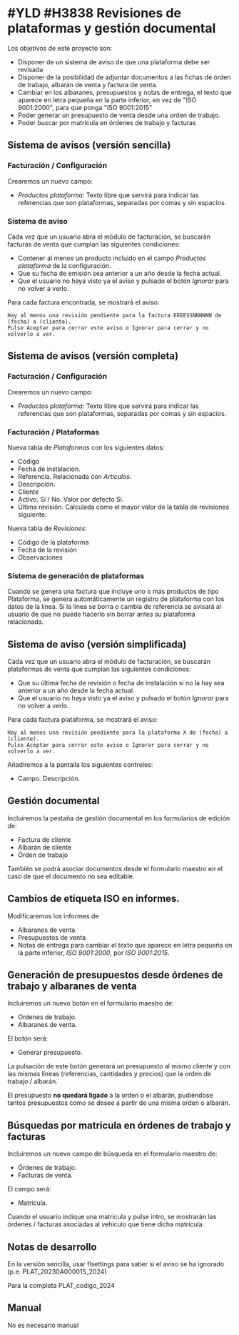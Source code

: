 # #YLD #H3838 Revisiones de plataformas y gestión documental

Los objetivos de este proyecto son:
+ Disponer de un sistema de aviso de que una plataforma debe ser revisada
+ Disponer de la posibilidad de adjuntar documentos a las fichas de órden de trabajo, albarán de venta y factura de venta.
+ Cambiar en los albaranes, presupuestos y notas de entrega, el texto que aparece en letra pequeña en la parte inferior, en vez de "ISO 9001:2000", para que ponga "ISO 9001:2015"
+ Poder generar un presupuesto de venta desde una orden de trabajo.
+ Poder buscar por matrícula en órdenes de trabajo y facturas

## Sistema de avisos (versión sencilla)

### Facturación / Configuración
Crearemos un nuevo campo:
+ _Productos plataforma_: Texto libre que servirá para indicar las referencias que son plataformas, separadas por comas y sin espacios.

### Sistema de aviso
Cada vez que un usuario abra el módulo de facturación, se buscarán facturas de venta que cumplan las siguientes condiciones:
+ Contener al menos un producto incluido en el campo _Productos plataforma_ de la configuración.
+ Que su fecha de emisión sea anterior a un año desde la fecha actual.
+ Que el usuario no haya visto ya el aviso y pulsado el botón _Ignorar_ para no volver a verlo.

Para cada factura encontrada, se mostrará el aviso:
```
Hay al menos una revisión pendiente para la factura EEEESSNNNNNN de (fecha) a (cliente).
Pulse Aceptar para cerrar este aviso o Ignorar para cerrar y no volverlo a ver.
```

## Sistema de avisos (versión completa)

### Facturación / Configuración
Crearemos un nuevo campo:
+ _Productos plataforma_: Texto libre que servirá para indicar las referencias que son plataformas, separadas por comas y sin espacios.

### Facturación / Plataformas
Nueva tabla de _Plataformas_ con los siguientes datos:
* Código
* Fecha de instalación.
* Referencia. Relacionada con _Artículos_.
* Descripción.
* Cliente
* Activo. Sí / No. Valor por defecto Sí.
* Última revisión. Calculada como el mayor valor de la tabla de revisiones siguiente.

Nueva tabla de _Revisiones_:
* Código de la plataforma
* Fecha de la revisión
* Observaciones

### Sistema de generación de plataformas
Cuando se genera una factura que incluye uno o más productos de tipo Plataforma, se genera automáticamente un registro de plataforma con los datos de la línea.
Si la línea se borra o cambia de referencia se avisará al usuario de que no puede hacerlo sin borrar antes su plataforma relacionada.

## Sistema de aviso (versión simplificada)
Cada vez que un usuario abra el módulo de facturación, se buscarán plataformas de venta que cumplan las siguientes condiciones:
+ Que su última fecha de revisión o fecha de instalación si no la hay sea anterior a un año desde la fecha actual.
+ Que el usuario no haya visto ya el aviso y pulsado el botón _Ignorar_ para no volver a verlo.

Para cada factura plataforma, se mostrará el aviso:
```
Hay al menos una revisión pendiente para la plataforma X de (fecha) a (cliente).
Pulse Aceptar para cerrar este aviso o Ignorar para cerrar y no volverlo a ver.
```

Añadiremos a la pantalla los siguientes controles:
+ Campo. Descripción.

## Gestión documental
Incluiremos la pestaña de gestión documental en los formularios de edición de:
+ Factura de cliente
+ Albarán de cliente
+ Órden de trabajo

También se podrá asociar documentos desde el formulario maestro en el caso de que el documento no sea editable.

## Cambios de etiqueta ISO en informes.
Modificaremos los informes de
+ Albaranes de venta
+ Presupuestos de venta
+ Notas de entrega
para cambiar el texto que aparece en letra pequeña en la parte inferior, _ISO 9001:2000_, por _ISO 9001:2015_.

## Generación de presupuestos desde órdenes de trabajo y albaranes de venta
Incluiremos un nuevo botón en el formulario maestro de:
+ Ordenes de trabajo.
+ Albaranes de venta.

El botón será:
+ Generar presupuesto.

La pulsación de este botón generará un presupuesto al mismo cliente y con las mismas líneas (referencias, cantidades y precios) que la orden de trabajo / albarán.

El presupuesto __no quedará ligado__ a la orden o el albarán, pudiéndose tantos presupuestos como se desee a partir de una misma orden o albarán.

## Búsquedas por matricula en órdenes de trabajo y facturas
Incluiremos un nuevo campo de búsqueda en el formulario maestro de:
+ Órdenes de trabajo.
+ Facturas de venta.

El campo será:
+ Matrícula.

Cuando el usuario indique una matrícula y pulse intro, se mostrarán las órdenes / facturas asociadas al vehículo que tiene dicha matrícula.

## Notas de desarrollo
En la versión sencilla, usar flsettings para saber si el aviso se ha ignorado (p.e. PLAT_20230A000015_2024)

Para la completa PLAT_codigo_2024

## Manual
No es necesario manual
